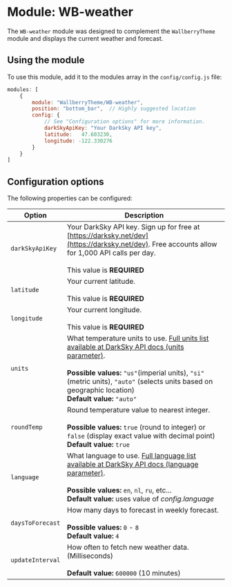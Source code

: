 # Module: WB-weather
The `WB-weather` module was designed to complement the `WallberryTheme` module and displays the current weather and forecast.

## Using the module

To use this module, add it to the modules array in the `config/config.js` file:
````javascript
modules: [
	{
		module: "WallberryTheme/WB-weather",
		position: "bottom_bar",  // Highly suggested location
		config: {
			// See "Configuration options" for more information.
			darkSkyApiKey: "Your DarkSky API key",
			latitude:   47.603230,
			longitude: -122.330276
		}
	}
]
````

## Configuration options

The following properties can be configured:


| Option                       | Description
| ---------------------------- | -----------
| `darkSkyApiKey`              | Your DarkSky API key. Sign up for free at [https://darksky.net/dev](https://darksky.net/dev). Free accounts allow for 1,000 API calls per day. <br><br>  This value is **REQUIRED**
| `latitude`                   | Your current latitude. <br><br>  This value is **REQUIRED**
| `longitude`                  | Your current longitude. <br><br>  This value is **REQUIRED**
| `units`                      | What temperature units to use. [Full units list available at DarkSky API docs (units parameter)](https://darksky.net/dev/docs#forecast-request). <br><br> **Possible values:** `"us"`(imperial units), `"si"` (metric units), `"auto"` (selects units based on geographic location) <br> **Default value:** `"auto"`
| `roundTemp`                  | Round temperature value to nearest integer. <br><br> **Possible values:** `true` (round to integer) or `false` (display exact value with decimal point) <br> **Default value:** `true`
| `language`                   | What language to use. [Full language list available at DarkSky API docs (language parameter)](https://darksky.net/dev/docs#forecast-request). <br><br> **Possible values:** `en`, `nl`, `ru`, etc...<br> **Default value:** uses value of _config.language_
| `daysToForecast`             | How many days to forecast in weekly forecast. <br><br> **Possible values:** `0` - `8` <br> **Default value:** `4`
| `updateInterval`             | How often to fetch new weather data. (Milliseconds) <br><br> **Default value:** `600000` (10 minutes)
